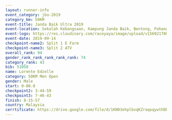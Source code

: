 ```yaml
---
layout: runner-info 
event_category: jbu-2019 
category_km: 50KM 
event-title: Janda Baik Ultra 2019 
event-location: Sekolah Kebangsaan, Kampung Janda Baik, Bentong, Pahang, Malaysia 
event-logo: https://res.cloudinary.com/raceyaya/image/upload/v1569217009/logo/janda-baik_vch1pc.jpg 
event-date: 2019-09-14 
checkpoint-name2: Split 1 E Farm 
checkpoint-name3: Split 2 ATV 
overall_rank: 94
gender_rank_rank_rank_rank_rank: 74
category_rank: 43
bib: 51058
name: Lorente Edzelle
category: 50KM Men Open
gender: Male
start: 0-00.0
checkpoint2: 3-44-59
checkpoint3: 7-46-43
finish: 8-15-57
country: Malaysia
cerrtificate: https://drive.google.com/file/d/1KN03ehplbvqKZraqoqywthDBKLWQeHJu/view?usp=sharing
---
```

